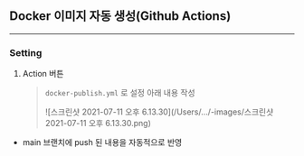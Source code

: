 ## Docker 이미지 자동 생성(Github Actions)

---

### Setting

1. Action 버튼

   > `docker-publish.yml` 로 설정 아래 내용 작성
   >
   > ![스크린샷 2021-07-11 오후 6.13.30](/Users/.../-images/스크린샷 2021-07-11 오후 6.13.30.png)

- main 브랜치에 push 된 내용을 자동적으로 반영